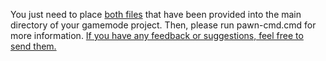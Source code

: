 You just need to place [both files](https://github.com/universestate/katana/tree/main/src) that have been provided into the main directory of your gamemode project. Then, please run pawn-cmd.cmd for more information. [If you have any feedback or suggestions, feel free to send them.](https://github.com/universestate/katana/issues)
